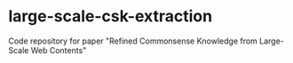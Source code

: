 # large-scale-csk-extraction
Code repository for paper "Refined Commonsense Knowledge from Large-Scale Web Contents"
